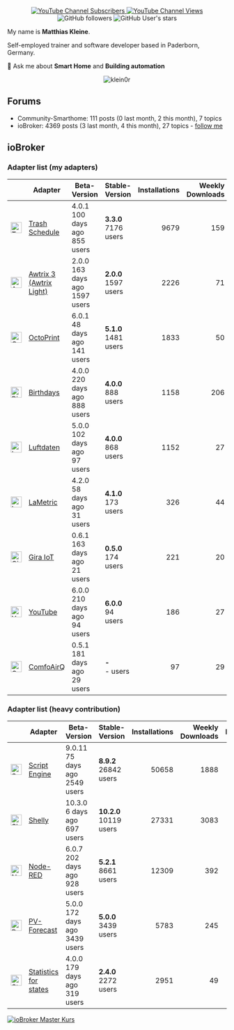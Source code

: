 <p align=center>
  <a href="https://www.youtube.com/c/Hausautomatisierung-com/"><img alt="YouTube Channel Subscribers" src="https://img.shields.io/youtube/channel/subscribers/UCRDCsZvUg75Bibp9qYbHivw?label=haus-automatisierung.com&logo=youtube&style=flat-square"> <img alt="YouTube Channel Views" src="https://img.shields.io/youtube/channel/views/UCRDCsZvUg75Bibp9qYbHivw?logo=youtube&style=flat-square"></a> <img alt="GitHub followers" src="https://img.shields.io/github/followers/klein0r?logo=github&style=flat-square"> <img alt="GitHub User's stars" src="https://img.shields.io/github/stars/klein0r?affiliations=OWNER&logo=github&style=flat-square">
</p>

My name is **Matthias Kleine**.

Self-employed trainer and software developer based in Paderborn, Germany.

💬 Ask me about **Smart Home** and **Building automation**

<p align="center">
  <img src="https://github-readme-stats.vercel.app/api?username=klein0r&show_icons=true&theme=calm" alt="klein0r" />
</p>

## Forums

- Community-Smarthome: 111 posts (0 last month, 2 this month), 7 topics
- ioBroker: 4369 posts (3 last month, 4 this month), 27 topics - [follow me](https://forum.iobroker.net/user/haus-automatisierung)

## ioBroker

### Adapter list (my adapters)

| | Adapter | Beta-Version | Stable-Version | Installations | Weekly Downloads | Issues |
|-|---------|--------------|----------------|--------------:|-----------------:|-------:|
| <img src="https://raw.githubusercontent.com/klein0r/ioBroker.trashschedule/master/admin/trashschedule.png" alt="Trash Schedule" width="25" /> | [Trash Schedule](https://github.com/klein0r/ioBroker.trashschedule) | 4.0.1<br />100 days ago<br />855 users | **3.3.0**<br />7176 users | 9679 | 159 | 6 |
| <img src="https://raw.githubusercontent.com/klein0r/ioBroker.awtrix-light/master/admin/awtrix-light.png" alt="Awtrix 3 (Awtrix Light)" width="25" /> | [Awtrix 3 (Awtrix Light)](https://github.com/klein0r/ioBroker.awtrix-light) | 2.0.0<br />163 days ago<br />1597 users | **2.0.0**<br />1597 users | 2226 | 71 | 10 |
| <img src="https://raw.githubusercontent.com/klein0r/ioBroker.octoprint/master/admin/octoprint.png" alt="OctoPrint" width="25" /> | [OctoPrint](https://github.com/klein0r/ioBroker.octoprint) | 6.0.1<br />48 days ago<br />141 users | **5.1.0**<br />1481 users | 1833 | 50 | 6 |
| <img src="https://raw.githubusercontent.com/klein0r/ioBroker.birthdays/master/admin/birthdays.png" alt="Birthdays" width="25" /> | [Birthdays](https://github.com/klein0r/ioBroker.birthdays) | 4.0.0<br />220 days ago<br />888 users | **4.0.0**<br />888 users | 1158 | 206 | 3 |
| <img src="https://raw.githubusercontent.com/klein0r/ioBroker.luftdaten/master/admin/luftdaten.png" alt="Luftdaten" width="25" /> | [Luftdaten](https://github.com/klein0r/ioBroker.luftdaten) | 5.0.0<br />102 days ago<br />97 users | **4.0.0**<br />868 users | 1152 | 27 | 1 |
| <img src="https://raw.githubusercontent.com/klein0r/ioBroker.lametric/master/admin/lametric.png" alt="LaMetric" width="25" /> | [LaMetric](https://github.com/klein0r/ioBroker.lametric) | 4.2.0<br />58 days ago<br />31 users | **4.1.0**<br />173 users | 326 | 44 | 5 |
| <img src="https://raw.githubusercontent.com/klein0r/ioBroker.gira-iot/master/admin/gira-iot.png" alt="Gira IoT" width="25" /> | [Gira IoT](https://github.com/klein0r/ioBroker.gira-iot) | 0.6.1<br />163 days ago<br />21 users | **0.5.0**<br />174 users | 221 | 20 | 2 |
| <img src="https://raw.githubusercontent.com/klein0r/ioBroker.youtube/master/admin/youtube.png" alt="YouTube" width="25" /> | [YouTube](https://github.com/klein0r/ioBroker.youtube) | 6.0.0<br />210 days ago<br />94 users | **6.0.0**<br />94 users | 186 | 27 | 1 |
| <img src="https://raw.githubusercontent.com/klein0r/ioBroker.comfoairq/master/admin/comfoairq.png" alt="ComfoAirQ" width="25" /> | [ComfoAirQ](https://github.com/klein0r/ioBroker.comfoairq) | 0.5.1<br />181 days ago<br />29 users | **-**<br />- users | 97 | 29 | 19 |

### Adapter list (heavy contribution)

| | Adapter | Beta-Version | Stable-Version | Installations | Weekly Downloads | Issues |
|-|---------|--------------|----------------|--------------:|-----------------:|-------:|
| <img src="https://raw.githubusercontent.com/ioBroker/ioBroker.javascript/master/admin/javascript.svg" alt="Script Engine" width="25" /> | [Script Engine](https://github.com/iobroker/ioBroker.javascript) | 9.0.11<br />75 days ago<br />2549 users | **8.9.2**<br />26842 users | 50658 | 1888 | 105 |
| <img src="https://raw.githubusercontent.com/iobroker-community-adapters/ioBroker.shelly/master/admin/shelly.png" alt="Shelly" width="25" /> | [Shelly](https://github.com/iobroker-community-adapters/ioBroker.shelly) | 10.3.0<br />6 days ago<br />697 users | **10.2.0**<br />10119 users | 27331 | 3083 | 35 |
| <img src="https://raw.githubusercontent.com/ioBroker/ioBroker.node-red/master/admin/node-red.png" alt="Node-RED" width="25" /> | [Node-RED](https://github.com/ioBroker/ioBroker.node-red) | 6.0.7<br />202 days ago<br />928 users | **5.2.1**<br />8661 users | 12309 | 392 | 28 |
| <img src="https://raw.githubusercontent.com/iobroker-community-adapters/ioBroker.pvforecast/main/admin/pvforecast.png" alt="PV-Forecast" width="25" /> | [PV-Forecast](https://github.com/iobroker-community-adapters/ioBroker.pvforecast) | 5.0.0<br />172 days ago<br />3439 users | **5.0.0**<br />3439 users | 5783 | 245 | 5 |
| <img src="https://raw.githubusercontent.com/iobroker-community-adapters/ioBroker.statistics/master/admin/statistics.png" alt="Statistics for states" width="25" /> | [Statistics for states](https://github.com/iobroker-community-adapters/ioBroker.statistics) | 4.0.0<br />179 days ago<br />319 users | **2.4.0**<br />2272 users | 2951 | 49 | 3 |

[![ioBroker Master Kurs](https://haus-automatisierung.com/images/ads/ioBroker-Kurs.png?2025)](https://haus-automatisierung.com/iobroker-kurs/?refid=github-profile)
